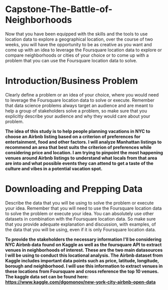 # Capstone-The-Battle-of-Neighborhoods
Now that you have been equipped with the skills and the tools to use location data to explore a geographical location, over the course of two weeks, you will have the opportunity to be as creative as you want and come up with an idea to leverage the Foursquare location data to explore or compare neighborhoods or cities of your choice or to come up with a problem that you can use the Foursquare location data to solve.

#  Introduction/Business Problem 
Clearly define a problem or an idea of your choice, where you would need to leverage the Foursquare location data to solve or execute. Remember that data science problems always target an audience and are meant to help a group of stakeholders solve a problem, so make sure that you explicitly describe your audience and why they would care about your problem.

**The idea of this study is to help people planning vacations in NYC to choose an Airbnb listing based on a criterion of preferences for entertainment, food and other factors. I will analyze Manhattan listings to  recommend an area that best suits the criterion of preferences while considering price and location. I am trying to pinpoint the most happening venues around Airbnb listings to understand what locals from that area are into and what possible events they can attend to get a taste of the culture and vibes in a potential vacation spot.**

# Downloading and Prepping Data 
Describe the data that you will be using to solve the problem or execute your idea. Remember that you will need to use the Foursquare location data to solve the problem or execute your idea. You can absolutely use other datasets in combination with the Foursquare location data. So make sure that you provide adequate explanation and discussion, with examples, of the data that you will be using, even if it is only Foursquare location data.

**To provide the stakeholders the necessary information I'll be considering NYC Airbnb data found on Kaggle as well as the foursquare API to extract venues in neighborhoods of interest. These are the two main datasources I will be using to conduct this locational analysis. The Airbnb dataset from Kaggle includes important data points such as price, latitude, longitude, borough and neighborhood. I will use this information to extract venues in these locations from Foursquare and cross reference the top 10 venues.
The kaggle data set can be found here: https://www.kaggle.com/dgomonov/new-york-city-airbnb-open-data**
